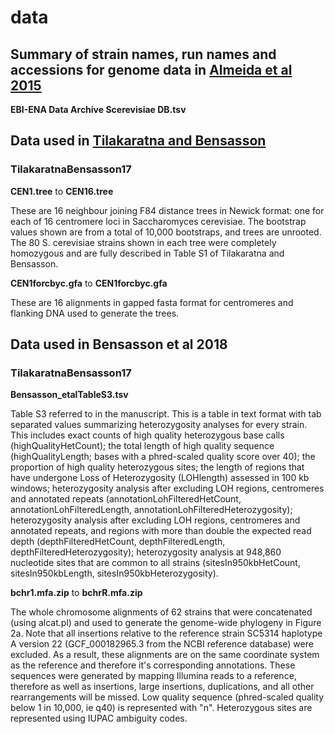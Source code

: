 # data

## Summary of strain names, run names and accessions for genome data in [Almeida et al 2015](http://onlinelibrary.wiley.com/doi/10.1111/mec.13341/abstract)
**EBI-ENA Data Archive Scerevisiae DB.tsv**

## Data used in [Tilakaratna and Bensasson](http://www.g3journal.org/content/7/9/2919)

### TilakaratnaBensasson17

**CEN1.tree** to **CEN16.tree**
 
These are 16 neighbour joining F84 distance trees in Newick format: one for each of 16 centromere loci in Saccharomyces cerevisiae. The bootstrap values shown are from a total of 10,000 bootstraps, and trees are unrooted. The 80 S. cerevisiae strains shown in each tree were completely homozygous and are fully described in Table S1 of Tilakaratna and Bensasson. 

**CEN1forcbyc.gfa** to **CEN1forcbyc.gfa**

These are 16 alignments in gapped fasta format for centromeres and flanking DNA used to generate the trees.

## Data used in Bensasson et al 2018

### TilakaratnaBensasson17

**Bensasson_etalTableS3.tsv**

Table S3 referred to in the manuscript. This is a table in text format with tab separated values summarizing heterozygosity analyses for every strain. This includes exact counts of high quality heterozygous base calls (highQualityHetCount); the total length of high quality sequence (highQualityLength; bases with a phred-scaled quality score over 40); the proportion of high quality heterozygous sites; the length of regions that have undergone Loss of Heterozygosity (LOHlength) assessed in 100 kb windows;  heterozygosity analysis after excluding LOH regions, centromeres and annotated repeats (annotationLohFilteredHetCount, annotationLohFilteredLength, annotationLohFilteredHeterozygosity); heterozygosity analysis after excluding LOH regions, centromeres and annotated repeats, and regions with more than double the expected read depth (depthFilteredHetCount, depthFilteredLength, depthFilteredHeterozygosity); heterozygosity analysis at 948,860 nucleotide sites that are common to all strains (sitesIn950kbHetCount, sitesIn950kbLength, sitesIn950kbHeterozygosity).

**bchr1.mfa.zip** to **bchrR.mfa.zip**

The whole chromosome alignments of 62 strains that were concatenated (using alcat.pl) and used to generate the genome-wide phylogeny in Figure 2a. Note that all insertions relative to the reference strain SC5314 haplotype A version 22 (GCF\_000182965.3 from the NCBI reference database) were excluded. As a result, these alignments are on the same coordinate system as the reference and therefore it's corresponding annotations. These sequences were generated by mapping Illumina reads to a reference, therefore as well as insertions, large insertions, duplications, and all other rearrangements will be missed. Low quality sequence (phred-scaled quality below 1 in 10,000, ie q40) is represented with "n". Heterozygous sites are represented using IUPAC ambiguity codes.
